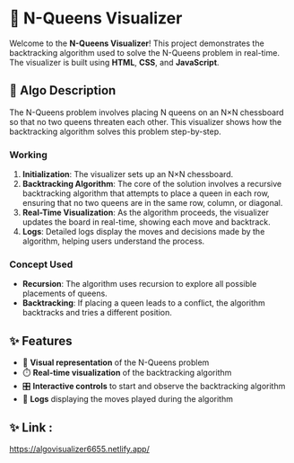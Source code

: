 # 🏰 N-Queens Visualizer

Welcome to the **N-Queens Visualizer**! This project demonstrates the backtracking algorithm used to solve the N-Queens problem in real-time. The visualizer is built using **HTML**, **CSS**, and **JavaScript**.

## 📝 Algo Description

The N-Queens problem involves placing N queens on an N×N chessboard so that no two queens threaten each other. This visualizer shows how the backtracking algorithm solves this problem step-by-step.

### Working

1. **Initialization**: The visualizer sets up an N×N chessboard.
2. **Backtracking Algorithm**: The core of the solution involves a recursive backtracking algorithm that attempts to place a queen in each row, ensuring that no two queens are in the same row, column, or diagonal.
3. **Real-Time Visualization**: As the algorithm proceeds, the visualizer updates the board in real-time, showing each move and backtrack.
4. **Logs**: Detailed logs display the moves and decisions made by the algorithm, helping users understand the process.

### Concept Used

- **Recursion**: The algorithm uses recursion to explore all possible placements of queens.
- **Backtracking**: If placing a queen leads to a conflict, the algorithm backtracks and tries a different position.

## ✨ Features

- 🎨 **Visual representation** of the N-Queens problem
- ⏱️ **Real-time visualization** of the backtracking algorithm
- 🎛️ **Interactive controls** to start and observe the backtracking algorithm
- 📜 **Logs** displaying the moves played during the algorithm

## ✨ Link   : 
https://algovisualizer6655.netlify.app/


